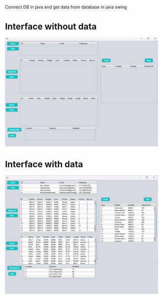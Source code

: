 Connect DB in java and get data from database in java swing

<h1>
    Interface without data
</h1>

<img src="one.png" alt="NO">

<h1>
    Interface with data
</h1>
<img src="two.png" alt="No">
